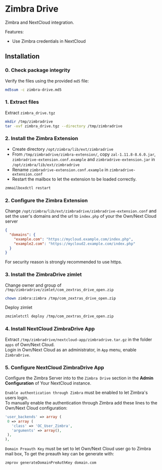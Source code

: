 Zimbra Drive
============

Zimbra and NextCloud integration.

Features:
- Use Zimbra credentials in NextCloud

## Installation

### 0. Check package integrity
Verify the files using the provided `md5` file:
```bash
md5sum -c zimbra-drive.md5
```

### 1. Extract files
Extract `zimbra_drive.tgz`
```bash
mkdir /tmp/zimbradrive
tar -xvf zimbra_drive.tgz --directory /tmp/zimbradrive
```

### 2. Install the Zimbra Extension
- Create directory `/opt/zimbra/lib/ext/zimbradrive`
- From `/tmp/zimbradrive/zimbra-extension/`, copy `zal-1.11.8-8.6.0.jar`, `zimbradrive-extension.conf.example` and `zimbradrive-extension.jar` in `/opt/zimbra/lib/ext/zimbradrive`
- Rename `zimbradrive-extension.conf.example` in `zimbradrive-extension.conf`
- Restart the mailbox to let the extension to be loaded correctly.
```bash
zmmailboxdctl restart
```

### 2. Configure the Zimbra Extension
Change `/opt/zimbra/lib/ext/zimbradrive/zimbradrive-extension.conf` and set the user's domains and the url to `index.php` of your the Own/Next Cloud server
```json
{
  "domains": {
    "example.com": "https://mycloud.example.com/index.php",
    "example2.com": "https://mycloud2.example.com/index.php"
  }
}
```
 For security reason is strongly recommended to use https.

### 3. Install the ZimbraDrive zimlet
Change owner and group of `/tmp/zimbradrive/zimlet/com_zextras_drive_open.zip`
```bash
chown zimbra:zimbra /tmp/com_zextras_drive_open.zip
```
Deploy zimlet
```bash
zmzimletctl deploy /tmp/com_zextras_drive_open.zip
```

### 4. Install NextCloud ZimbraDrive App
Extract `/tmp/zimbradrive/nextcloud-app/zimbradrive.tar.gz` in the folder `apps` of Own/Next Cloud.  
Login in Own/Next Cloud as an administrator, in `App` menu, enable `ZimbraDrive`.

### 5. Configure NextCloud ZimbraDrive App
Configure the Zimbra Server into to the `Zimbra Drive` section in the **Admin Configuration** of Your NextCloud instance.  

`Enable authentication through Zimbra` must be enabled to let Zimbra's users login.  
To manually enable the authentication through Zimbra add these lines to the Own/Next Cloud configuration:
```php
'user_backends' => array (
 0 => array (
   'class' => 'OC_User_Zimbra',
   'arguments' => array(),
 ),
),
```

`Domain Preauth Key` must be set to let Own/Next Cloud user go to Zimbra mail box, 
To get the preauth key can be generate with:
```bash
zmprov generateDomainPreAuthKey domain.com
```


